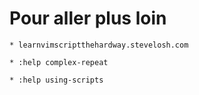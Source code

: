 


# Pour aller plus loin

    * learnvimscriptthehardway.stevelosh.com

    * :help complex-repeat

    * :help using-scripts
